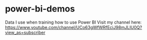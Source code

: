 # power-bi-demos
Data I use when training how to use Power BI
Visit my channel here:
https://www.youtube.com/channel/UCo63gWfWRfEciJ98mJLIU0Q?view_as=subscriber
